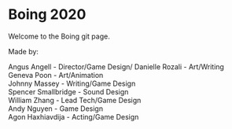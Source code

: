 # Boing 2020

Welcome to the Boing git page.

Made by:

Angus Angell - Director/Game Design/
Danielle Rozali - Art/Writing  
Geneva Poon - Art/Animation  
Johnny Massey - Writing/Game Design  
Spencer Smallbridge - Sound Design  
William Zhang - Lead Tech/Game Design  
Andy Nguyen - Game Design  
Agon Haxhiavdija - Acting/Game Design
